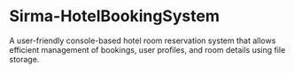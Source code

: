 # Sirma-HotelBookingSystem
A user-friendly console-based hotel room reservation system that allows efficient management of bookings, user profiles, and room details using file storage.
